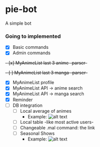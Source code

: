 # pie-bot
A simple bot

### Going to implemented

- [x] Basic commands
- [x] Admin commands

~~- [x] MyAnimeList last 3 anime -parser-~~

~~- [ ] MyAnimeList last 3 manga -parser-~~
- [x] MyAnimeList profile
- [x] MyAnimeList API -> anime search
- [x] MyAnimeList API -> manga search
- [x] Reminder
- [ ] DB integration
	- [ ] Local average of animes
		- Example: ![alt text](https://image.prntscr.com/image/7mXbLeRQTzO1C5lGnLUVqg.png "Example photo")
	- [ ] Local table -like most active users-
	- [ ] Changeable .mal command: the link
	- [ ] Seasonal Shows
		- Example: ![alt text](https://image.prntscr.com/image/XmNWfw-vTQmM3fQqxEWvLA.png "Example")